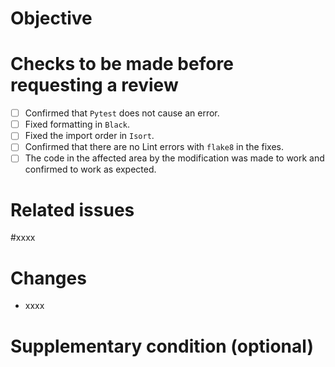 # Objective

# Checks to be made before requesting a review

- [ ] Confirmed that `Pytest` does not cause an error.
- [ ] Fixed formatting in `Black`.
- [ ] Fixed the import order in `Isort`.
- [ ] Confirmed that there are no Lint errors with `flake8` in the fixes.
- [ ] The code in the affected area by the modification was made to work and confirmed to work as expected.

# Related issues
#xxxx

# Changes
- xxxx

# Supplementary condition (optional)
